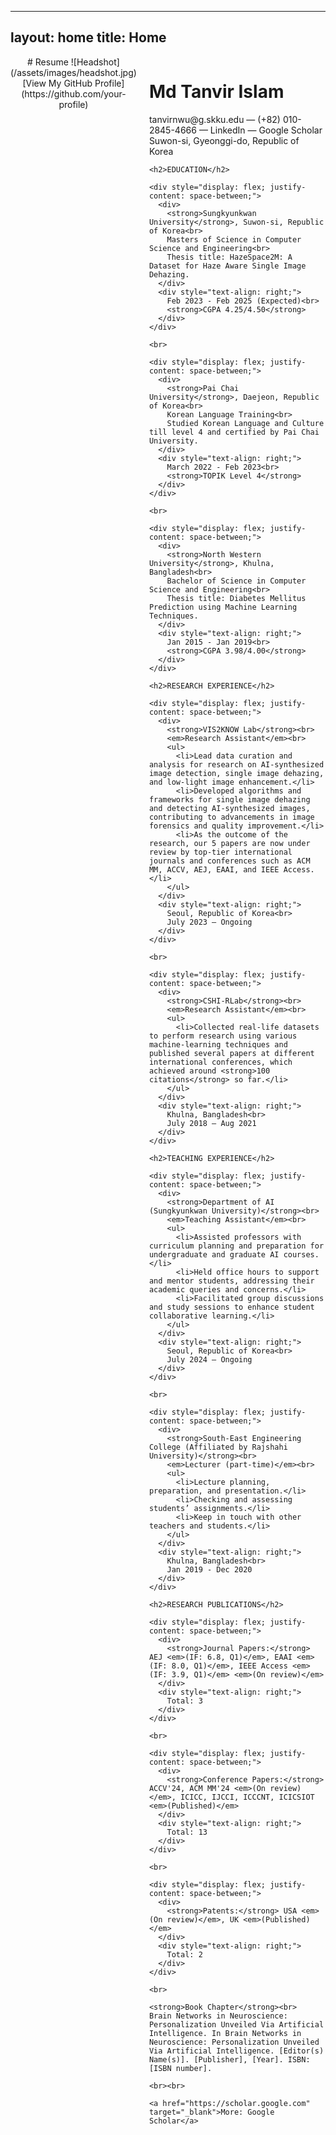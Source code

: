 <style>
  .container {
    display: flex;
    justify-content: space-between;
  }
  .left-column {
    flex: 1;
    margin-right: 20px;
  }
  .right-column {
    flex: 2;
  }
</style>

---
layout: home
title: Home
---

<style>
  .container {
    display: flex;
    justify-content: space-between;
  }
  .left-column {
    flex: 1;
    margin-right: 20px;
  }
  .right-column {
    flex: 2;
  }
</style>

<div class="container">
  <div class="left-column" style="text-align: center;">
    # Resume
    ![Headshot](/assets/images/headshot.jpg)
    <br>
    [View My GitHub Profile](https://github.com/your-profile)
  </div>
  <div class="right-column">
    <h1>Md Tanvir Islam</h1>
    <p>tanvirnwu@g.skku.edu — (+82) 010-2845-4666 — LinkedIn — Google Scholar<br>
    Suwon-si, Gyeonggi-do, Republic of Korea</p>

    <h2>EDUCATION</h2>

    <div style="display: flex; justify-content: space-between;">
      <div>
        <strong>Sungkyunkwan University</strong>, Suwon-si, Republic of Korea<br>
        Masters of Science in Computer Science and Engineering<br>
        Thesis title: HazeSpace2M: A Dataset for Haze Aware Single Image Dehazing.
      </div>
      <div style="text-align: right;">
        Feb 2023 - Feb 2025 (Expected)<br>
        <strong>CGPA 4.25/4.50</strong>
      </div>
    </div>

    <br>

    <div style="display: flex; justify-content: space-between;">
      <div>
        <strong>Pai Chai University</strong>, Daejeon, Republic of Korea<br>
        Korean Language Training<br>
        Studied Korean Language and Culture till level 4 and certified by Pai Chai University.
      </div>
      <div style="text-align: right;">
        March 2022 - Feb 2023<br>
        <strong>TOPIK Level 4</strong>
      </div>
    </div>

    <br>

    <div style="display: flex; justify-content: space-between;">
      <div>
        <strong>North Western University</strong>, Khulna, Bangladesh<br>
        Bachelor of Science in Computer Science and Engineering<br>
        Thesis title: Diabetes Mellitus Prediction using Machine Learning Techniques.
      </div>
      <div style="text-align: right;">
        Jan 2015 - Jan 2019<br>
        <strong>CGPA 3.98/4.00</strong>
      </div>
    </div>

    <h2>RESEARCH EXPERIENCE</h2>

    <div style="display: flex; justify-content: space-between;">
      <div>
        <strong>VIS2KNOW Lab</strong><br>
        <em>Research Assistant</em><br>
        <ul>
          <li>Lead data curation and analysis for research on AI-synthesized image detection, single image dehazing, and low-light image enhancement.</li>
          <li>Developed algorithms and frameworks for single image dehazing and detecting AI-synthesized images, contributing to advancements in image forensics and quality improvement.</li>
          <li>As the outcome of the research, our 5 papers are now under review by top-tier international journals and conferences such as ACM MM, ACCV, AEJ, EAAI, and IEEE Access.</li>
        </ul>
      </div>
      <div style="text-align: right;">
        Seoul, Republic of Korea<br>
        July 2023 – Ongoing
      </div>
    </div>

    <br>

    <div style="display: flex; justify-content: space-between;">
      <div>
        <strong>CSHI-RLab</strong><br>
        <em>Research Assistant</em><br>
        <ul>
          <li>Collected real-life datasets to perform research using various machine-learning techniques and published several papers at different international conferences, which achieved around <strong>100 citations</strong> so far.</li>
        </ul>
      </div>
      <div style="text-align: right;">
        Khulna, Bangladesh<br>
        July 2018 – Aug 2021
      </div>
    </div>

    <h2>TEACHING EXPERIENCE</h2>

    <div style="display: flex; justify-content: space-between;">
      <div>
        <strong>Department of AI (Sungkyunkwan University)</strong><br>
        <em>Teaching Assistant</em><br>
        <ul>
          <li>Assisted professors with curriculum planning and preparation for undergraduate and graduate AI courses.</li>
          <li>Held office hours to support and mentor students, addressing their academic queries and concerns.</li>
          <li>Facilitated group discussions and study sessions to enhance student collaborative learning.</li>
        </ul>
      </div>
      <div style="text-align: right;">
        Seoul, Republic of Korea<br>
        July 2024 – Ongoing
      </div>
    </div>

    <br>

    <div style="display: flex; justify-content: space-between;">
      <div>
        <strong>South-East Engineering College (Affiliated by Rajshahi University)</strong><br>
        <em>Lecturer (part-time)</em><br>
        <ul>
          <li>Lecture planning, preparation, and presentation.</li>
          <li>Checking and assessing students’ assignments.</li>
          <li>Keep in touch with other teachers and students.</li>
        </ul>
      </div>
      <div style="text-align: right;">
        Khulna, Bangladesh<br>
        Jan 2019 - Dec 2020
      </div>
    </div>

    <h2>RESEARCH PUBLICATIONS</h2>

    <div style="display: flex; justify-content: space-between;">
      <div>
        <strong>Journal Papers:</strong> AEJ <em>(IF: 6.8, Q1)</em>, EAAI <em>(IF: 8.0, Q1)</em>, IEEE Access <em>(IF: 3.9, Q1)</em> <em>(On review)</em> 
      </div>
      <div style="text-align: right;">
        Total: 3
      </div>
    </div>

    <br>

    <div style="display: flex; justify-content: space-between;">
      <div>
        <strong>Conference Papers:</strong> ACCV'24, ACM MM'24 <em>(On review)</em>, ICICC, IJCCI, ICCCNT, ICICSIOT <em>(Published)</em> 
      </div>
      <div style="text-align: right;">
        Total: 13
      </div>
    </div>

    <br>

    <div style="display: flex; justify-content: space-between;">
      <div>
        <strong>Patents:</strong> USA <em>(On review)</em>, UK <em>(Published)</em> 
      </div>
      <div style="text-align: right;">
        Total: 2
      </div>
    </div>

    <br>

    <strong>Book Chapter</strong><br>
    Brain Networks in Neuroscience: Personalization Unveiled Via Artificial Intelligence. In Brain Networks in Neuroscience: Personalization Unveiled Via Artificial Intelligence. [Editor(s) Name(s)]. [Publisher], [Year]. ISBN: [ISBN number].

    <br><br>

    <a href="https://scholar.google.com" target="_blank">More: Google Scholar</a>
  </div>
</div>
